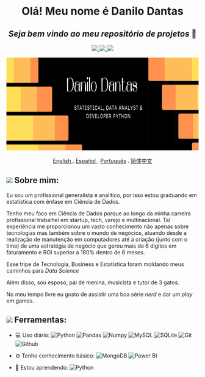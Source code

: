 <!DOCTYPE html>
<html>
  <head>
    <meta charset="utf-8">
    <meta name="viewport" content="width=device-width">
    <link href="style.css" rel="stylesheet" type="text/css" />
  </head>
  <body>
    <h1 align="center"> Olá! Meu nome é Danilo Dantas  </h1>
    <h2 align="center"><i>Seja bem vindo ao meu repositório de projetos  </i> &#128406; </h2> 
<p align="center">
  <a href="https://www.linkedin.com/in/danilo-dantas-j/">
      <img src="https://img.shields.io/badge/Linkedin-Danilo%20Dantas-blue"/>
  </a>
  <a href="https://accounts.google.com/">
      <img src="https://img.shields.io/badge/Gmail-danilodantasanalytics%40%40gmail.com-important"/>
  </a>
    <a href="https://www.instagram.com/_devsoul/">
      <img src="https://img.shields.io/badge/Instagram-devsoul-critical"/>
  </a>
</p>

<img src= "https://github.com/DaniloDantas/Image/blob/master/Banner_Art/Banner_Github.png" height="243" width="">
    
<p align="center">
  <a href="/docs/readme_fr.md">English </a>
  .
  <a href="/docs/readme_es.md">Español </a>
  .
  <a href="/docs/readme_pt-BR.md">Português</a>
  .
  <a href="/docs/readme_cn.md">简体中文</a>
</p>
    
 <h2>
 <img src="https://img.icons8.com/fluency-systems-regular/32/000000/readme.png"/>
 Sobre mim:
  <br>
  </h2>
<p> Eu sou um profissional generalista e analítico, por isso estou graduando em estatística com ênfase em Ciência de Dados.</p>

<p>Tenho meu foco em Ciência de Dados porque ao longo da minha carreira profissional trabalhei em startup, tech, varejo e multinacional. Tal experiência me proporcionou um vasto conhecimento não apenas sobre tecnologias mas também sobre o mundo de negócios, atuando desde a realização de manutenção em computadores até a criação (junto com o time) de uma estratégia de negócio que gerou mais de 6 digitos em faturamento e ROI superior a 180% dentro de 6 meses.</p>

<p> Esse tripe de Tecnologia, Business e Estatística foram moldando meus caminhos para <i>Data Science</i> </p>

<p>Além disso, sou esposo, pai de menina, musicista e tutor de 3 gatos.</p>

<p>No meu tempo livre eu gosto de assistir uma boa série <i>nerd</i> e dar um <i>play</i> em games.</p>

  <h2>
  <img src="https://img.icons8.com/windows/32/000000/administrative-tools.png"/>
    Ferramentas:
  <br \>
  </h2>
</p>
 
  </body>
 </html>
 
  - 💻 Uso diário:
 ![Python](https://img.shields.io/badge/-Python-black?style=flat-square&logo=Python)
 ![Pandas](https://img.shields.io/badge/-Pandas-black?style=flat-square&logo=Pandas)
 ![Numpy](https://img.shields.io/badge/-Numpy-black?style=flat-square&logo=Numpy)
 ![MySQL](https://img.shields.io/badge/-Mysql-black?style=flat-square&logo=Mysql)
 ![SQLite](https://img.shields.io/badge/-SQLite-black?style=flat-square&logo=SQLite)
 ![Git](https://img.shields.io/badge/-Git-black?style=flat-square&logo=Git)
 ![Github](https://img.shields.io/badge/-Github-black?style=flat-square&logo=Github)
 
 - ⚙️ Tenho conhecimento básico:
 ![MongoDB](https://img.shields.io/badge/-MongoDB-black?style=plastic&logo=Mongodb)
 ![Power BI](https://img.shields.io/badge/-Power%20BI-black?style=plastic&logo=Power-BI)
 
 - 🌱 Estou aprendendo:
 ![Python](https://img.shields.io/badge/-Python-black?style=flat-square&logo=Python)


